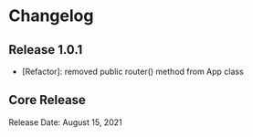 # Changelog

## Release 1.0.1

* [Refactor]: removed public router() method from App class

## Core Release

Release Date: August 15, 2021
